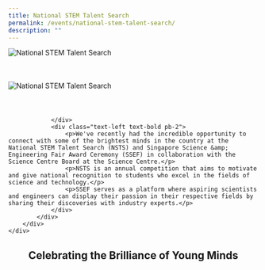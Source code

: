 ```yaml
---
title: National STEM Talent Search
permalink: /events/national-stem-talent-search/
description: ""
---
```

<style>

.container {  
position: relative;  
width: 100%;  
height: 0;  
padding-bottom: 56.25%;  
}  
.title-section{
font-size: 48px;
line-height: 50px;
font-weight: 700;
	color: #0037cc;
	}
.subtitle-main{
color: #1237CA;
font-weight: 500;
font-size: 20px;
}
.content pre{
display: none
}
.text-center{text-align: center}
.col-sm-6{width: 50%}
.col-12{width: 100%}
.recruitment-row{display: flex; align-items: center; margin-bottom: 75px !important}
.text-bold p{    
font-size: 16px;
line-height: 22px;
font-weight: 600;
}
.title-page-stem{margin-bottom: 50px !important}
.main-image-stem {margin-bottom: 40px !important}
.desktop-only{display: block !important}
.mobile-only{display: none !important}
.text-blue{color: var(\\-\-blue)}
.content pre{display: none}
.bp-breadcrumb ul{padding-left: 0}
	
@media (max-width: 600px) {

.col-sm-6{width: 100%}

.recruitment-row{display: flex; flex-direction: column; align-items: center; margin-bottom: 30px !important}

.subtitle-main{line-height: 1.5rem}

.desktop-only{display: none !important}

.mobile-only{display: block !important}

.map-column{height: 200px}

.map-truck{height: 200px}

.school-box label{font-size:16px; font-weight: 700}

.school-box-list{width: 90% !important}

.title-section{width: 80%; margin: auto}

.mobile-row-padding{padding: 0 20px}

#gallery .row{padding: 0 10px}

#gallery .col-sm-4{width: 50%;padding: 10px}

.gallery-image{padding: 0}

.who-says-title{margin-top: 25px}

.content .subtitle-main{padding: 0 20px}

.title-item-truck h2{font-size: 18px}

.title-item-truck h2{line-height: 25px}

.content center, .content li, .content p.subtitle-main{margin-top: 2rem;margin-bottom: 2rem;line-height: 140%; font-size: 16px}

.subtitle-main b{font-size: 16px !important}

.content p:last-child{margin-bottom:  10px !important}

.subtitle-top{text-align: center}

}

</style>
				
<section class="header-nav-white" id="stem-section-1" style="padding-top: 0">
	<div class="container">
		<div class="row mb-5 stem-row-1" style="">
			<div class="col-sm-12">
				<div class="text-left mb-2">
					<img style="width: auto" class="desktop-only title-page-stem" alt="National STEM Talent Search" src="https://raw.githubusercontent.com/isomerpages/psd-ste-whats-next/staging/images/National%20STEM%20Talent%20Search/stem-title-web.png">
					<img style="width: auto" class="mobile-only title-page-stem" alt="National STEM Talent Search" src="https://raw.githubusercontent.com/isomerpages/psd-ste-whats-next/staging/images/National%20STEM%20Talent%20Search/stem-title-mobile.png">
				</div>
				<div class="text-left mb-5">
					<img style="width: auto" class="main-image-stem" alt="National STEM Talent Search" src="https://raw.githubusercontent.com/isomerpages/psd-ste-whats-next/staging/images/National%20STEM%20Talent%20Search/stem-img-1.png">
				
				</div>
				<div class="text-left text-bold pb-2">
					<p>We've recently had the incredible opportunity to connect with some of the brightest minds in the country at the National STEM Talent Search (NSTS) and Singapore Science &amp; Engineering Fair Award Ceremony (SSEF) in collaboration with the Science Centre Board at the Science Centre.</p>
					<p>NSTS is an annual competition that aims to motivate and give national recognition to students who excel in the fields of science and technology.</p>
					<p>SSEF serves as a platform where aspiring scientists and engineers can display their passion in their respective fields by sharing their discoveries with industry experts.</p>
				</div>
			</div>
		</div>
	</div>
</section>
<section class="header-nav-white" id="stem-section-2" style="padding-top: 0">
	<div class="text-center">
		<h1 class="title-section text-blue">Celebrating the Brilliance of Young Minds</h1>
	</div>
</section>